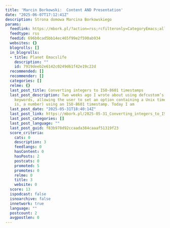 ```yaml
---
title: 'Marcin Borkowski:  Content AND Presentation'
date: "2025-06-07T17:12:41Z"
description: Strona domowa Marcina Borkowskiego
params:
  feedlink: https://mbork.pl/?action=rss;rcfilteronly=CategoryEmacs;all=0;showedit=0;title=%20Content%20AND%20Presentation
  feedtype: rss
  feedid: 696b0cad5bb14ec465f99e2f590ab934
  websites: {}
  blogrolls: []
  in_blogrolls:
  - title: Planet Emacslife
    description: ""
    id: 7919deeb2e6142c0249d61f42e19c22d
  recommended: []
  recommender: []
  categories: []
  relme: {}
  last_post_title: Converting integers to ISO-8601 timestamps
  last_post_description: Two weeks ago I wrote about using defcustom​’s :get and :set
    keywords, allowing the user to set an option containing a Unix timestamp (that
    is, a number) using an ISO-8601 timestamp. Today I am
  last_post_date: "2025-05-31T18:40:14Z"
  last_post_link: https://mbork.pl/2025-05-31_Converting_integers_to_ISO-8601_timestamps
  last_post_categories: []
  last_post_language: ""
  last_post_guid: f83b978d92ccaada384caaaf51319f23
  score_criteria:
    cats: 0
    description: 3
    feedlangs: 0
    hasContent: 0
    hasPosts: 2
    postcats: 0
    promoted: 5
    promotes: 0
    relme: 0
    title: 3
    website: 0
  score: 13
  ispodcast: false
  isnoarchive: false
  innetwork: true
  language: ""
  postcount: 2
  avgpostlen: 0
---
```

